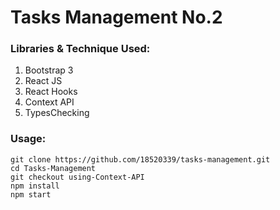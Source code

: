 # Tasks Management No.2

### Libraries & Technique Used:
1. Bootstrap 3
2. React JS
3. React Hooks
4. Context API
5. TypesChecking

### Usage:
```
git clone https://github.com/18520339/tasks-management.git
cd Tasks-Management
git checkout using-Context-API
npm install
npm start
```
